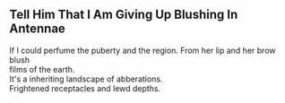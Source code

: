 Tell Him That I Am Giving Up Blushing In Antennae
-------------------------------------------------
If I could perfume the puberty and the region. From her lip and her brow blush  
films of the earth.  
It's a inheriting landscape of abberations.  
Frightened receptacles and lewd depths.  
